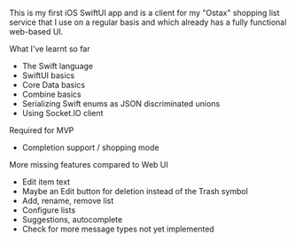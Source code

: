 This is my first iOS SwiftUI app and is a client for my "Ostax" shopping list service that I use on a regular basis and which already has a fully functional web-based UI.

What I've learnt so far

- The Swift language
- SwiftUI basics
- Core Data basics
- Combine basics
- Serializing Swift enums as JSON discriminated unions
- Using Socket.IO client

Required for MVP

- Completion support / shopping mode

More missing features compared to Web UI

- Edit item text
- Maybe an Edit button for deletion instead of the Trash symbol
- Add, rename, remove list
- Configure lists
- Suggestions, autocomplete
- Check for more message types not yet implemented
